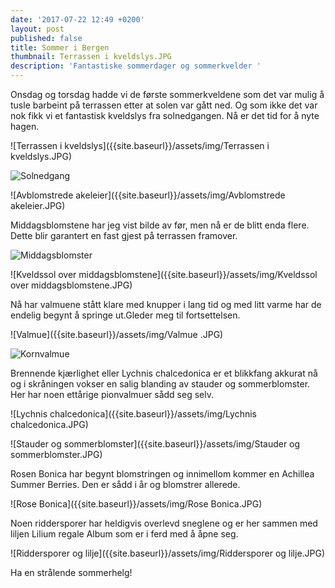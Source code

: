 ```yaml
---
date: '2017-07-22 12:49 +0200'
layout: post
published: false
title: Sommer i Bergen
thumbnail: Terrassen i kveldslys.JPG
description: 'Fantastiske sommerdager og sommerkvelder '
---
```


Onsdag og torsdag hadde vi de første sommerkveldene som det var mulig å tusle barbeint på terrassen etter at solen var gått ned. Og som ikke det var nok fikk vi et fantastisk kveldslys fra solnedgangen.  Nå er det tid for å nyte hagen. 

![Terrassen i kveldslys]({{site.baseurl}}/assets/img/Terrassen i kveldslys.JPG)

![Solnedgang]({{site.baseurl}}/assets/img/Solnedgang.JPG)

![Avblomstrede akeleier]({{site.baseurl}}/assets/img/Avblomstrede akeleier.JPG)

<!--more-->

Middagsblomstene har jeg vist bilde av før, men nå er de blitt enda flere. Dette blir garantert en fast gjest på terrassen framover. 

![Middagsblomster]({{site.baseurl}}/assets/img/Middagsblomster.JPG)

![Kveldssol over middagsblomstene]({{site.baseurl}}/assets/img/Kveldssol over middagsblomstene.JPG)

Nå har valmuene stått klare med knupper i lang tid og med litt varme har de endelig begynt å springe ut.Gleder meg til fortsettelsen. 

![Valmue]({{site.baseurl}}/assets/img/Valmue .JPG)

![Kornvalmue]({{site.baseurl}}/assets/img/Kornvalmue.JPG)

Brennende kjærlighet eller Lychnis chalcedonica er et blikkfang akkurat nå og i skråningen vokser en salig blanding av stauder og sommerblomster. Her har noen ettårige pionvalmuer sådd seg selv. 

![Lychnis chalcedonica]({{site.baseurl}}/assets/img/Lychnis chalcedonica.JPG)

![Stauder og sommerblomster]({{site.baseurl}}/assets/img/Stauder og sommerblomster.JPG)

Rosen Bonica har begynt blomstringen og innimellom kommer en Achillea Summer Berries. Den er sådd i år og blomstrer allerede. 

![Rose Bonica]({{site.baseurl}}/assets/img/Rose Bonica.JPG)

Noen riddersporer har heldigvis overlevd sneglene og er her sammen med liljen Lilium regale Album som er i ferd med å åpne seg. 

![Riddersporer og lilje]({{site.baseurl}}/assets/img/Riddersporer og lilje.JPG)

Ha en strålende sommerhelg!



